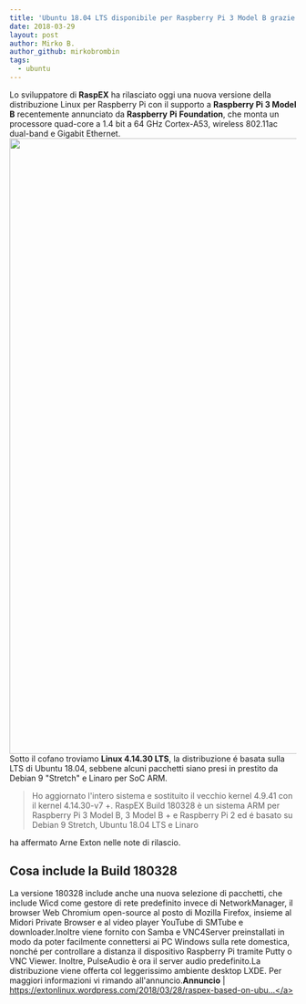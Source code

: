 ```yaml
---
title: 'Ubuntu 18.04 LTS disponibile per Raspberry Pi 3 Model B grazie a RaspEX'
date: 2018-03-29
layout: post
author: Mirko B.
author_github: mirkobrombin
tags:
  - ubuntu
---
```

Lo sviluppatore di <strong>RaspEX</strong> ha rilasciato oggi una nuova versione della distribuzione Linux per Raspberry Pi con il supporto a <strong>Raspberry Pi 3 Model B</strong> recentemente annunciato da <strong>Raspberry</strong> <strong>Pi</strong> <strong>Foundation</strong>, che monta un processore quad-core a 1.4 bit a 64 GHz Cortex-A53, wireless 802.11ac dual-band e Gigabit Ethernet.<a href="https://linuxhub.it/wordpress/wp-content/uploads/2018/03/raspex-root-desktop-180328.jpg"><img class="aligncenter size-full wp-image-4430 size-full wp-image-368" src="https://linuxhub.it/wordpress/wp-content/uploads/2018/03/raspex-root-desktop-180328.jpg" alt="" width="1920" height="1080" /></a>Sotto il cofano troviamo <strong>Linux 4.14.30 LTS</strong>, la distribuzione é basata sulla LTS di Ubuntu 18.04, sebbene alcuni pacchetti siano presi in prestito da Debian 9 "Stretch" e Linaro per SoC ARM.<blockquote>Ho aggiornato l'intero sistema e sostituito il vecchio kernel 4.9.41 con il kernel 4.14.30-v7 +. RaspEX Build 180328 è un sistema ARM per Raspberry Pi 3 Model B, 3 Model B + e Raspberry Pi 2 ed é basato su Debian 9 Stretch, Ubuntu 18.04 LTS e Linaro</blockquote>ha affermato Arne Exton nelle note di rilascio.<h2>Cosa include la Build 180328</h2>La versione 180328 include anche una nuova selezione di pacchetti, che include Wicd come gestore di rete predefinito invece di NetworkManager, il browser Web Chromium open-source al posto di Mozilla Firefox, insieme al Midori Private Browser e al video player YouTube di SMTube e downloader.Inoltre viene fornito con Samba e VNC4Server preinstallati in modo da poter facilmente connettersi ai PC Windows sulla rete domestica, nonché per controllare a distanza il dispositivo Raspberry Pi tramite Putty o VNC Viewer. Inoltre, PulseAudio è ora il server audio predefinito.La distribuzione viene offerta col leggerissimo ambiente desktop LXDE. Per maggiori informazioni vi rimando all'annuncio.<strong>Annuncio</strong> | <a href="https://extonlinux.wordpress.com/2018/03/28/raspex-based-on-ubuntu-18-04-lts-with-lxde-and-kernel-4-14-30-especially-made-for-the-new-raspberry-pi-3-model-b-build-180328/">https://extonlinux.wordpress.com/2018/03/28/raspex-based-on-ubu...</a>